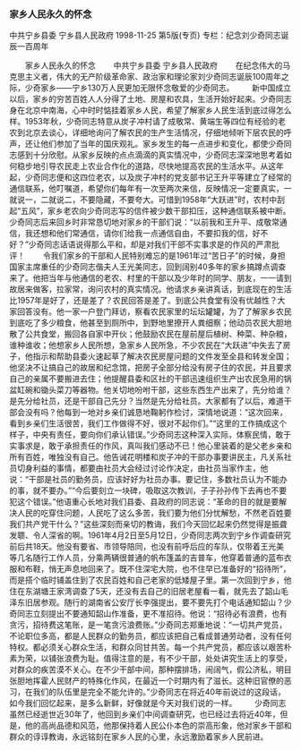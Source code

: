 ### 家乡人民永久的怀念
中共宁乡县委  宁乡县人民政府
1998-11-25
第5版(专页)
专栏：纪念刘少奇同志诞辰一百周年

　　家乡人民永久的怀念
　　中共宁乡县委  宁乡县人民政府
　　在纪念伟大的马克思主义者，伟大的无产阶级革命家、政治家和理论家刘少奇同志诞辰100周年之际，少奇家乡——宁乡130万人民更加无限怀念敬爱的少奇同志。
　　新中国成立以后，家乡的穷苦百姓人人分得了土地、房屋和农具，生活开始好起来。少奇同志身在北京中南海，心中时时惦挂着家乡人民，希望了解家乡人民生活到底过得怎么样。1953年秋，少奇同志特意从炭子冲村请了成敬常、黄端生等四位有经验的老农到北京去谈心，详细地询问了解农民的生产生活情况，仔细地倾听下层农民的呼声，还让他们参加了当年的国庆观礼。家乡发生的每一点进步和变化，都使少奇同志感到十分欣慰。从家乡反映的点点滴滴的真实情况中，少奇同志深深地思考着如何稳步地引导农民走上农业合作化的道路，尽快地提高农民的生活水平。从这年起，少奇同志便和这四位老农，以及炭子冲村的党支部书记王升平等建立了经常的通信联系，他叮嘱道，希望你们每年有一次至两次来信，反映情况一定要真实，一就说一，二就说二，不要隐藏，不要夸大。可惜到1958年“大跃进”时，农村中刮起“五风”，家乡老农向少奇同志写的信件被少数干部扣压，这种通信联系被中断。少奇同志后来回乡时非常恳切地对家乡的干部们说：“以前我和王升平、成敬常通信，我还想和他们常通信，请你们给我一点通信自由，不要扣我的信，好不好？”少奇同志话语说得那么平和，却是对我们干部不实事求是的作风的严肃批评！
　　令我们家乡的干部和人民特别难忘的是1961年过“苦日子”的时候，身担国家主席重任的少奇同志偕夫人王光美同志，回到阔别40多年的家乡搞蹲点调查来了。他把当年与他通信的老农、村里的干部以及少年时的同学、朋友，一一请到故居来做客，拉家常，询问农村的真实情况。他请求乡亲讲真话，到底现在的生活比1957年是好了，还是差了？农民回答是差了。到底公共食堂有没有优越性？大家回答没有。他一家一户登门拜访，察看农民家里的坛坛罐罐，为了了解家乡农民到底吃了多少粮食，他甚至到厕所中，到野地里撩开人粪细察；他动员农民大胆地散了公共食堂，搬回各自家中开伙；他鼓励农民在屋前屋后植树、种菜、种杂粮，谁种谁收；他想家乡人民所想，急家乡人民所急，不少农民在“大跃进”中失去了房子，他指示和帮助县委火速起草了解决农民房屋问题的文件发至全县和转发全国；他坚决不让搞自己的故居和纪念馆，把房子全部分给没有房子住的农民，并且要求自己的亲属不要搬进去住；他提醒县委和区社的干部迅速组织生产出农民急用的锅盆缸碗和锄头菜刀等器物。他关切地吩咐干部，这些东西生产出来了，先分给谁？是先分给社员，还是干部自己先分？当然是先分给社员。大家都有了以后，难道干部会没有吗？他每到一地对乡亲们诚恳地鞠躬作检讨，深情地说道：“这次回来，看到乡亲们生活很苦，我们工作做得不好，很对不起你们。”“这里的工作搞成这个样子，中央有责任，要向你们承认错误。”少奇同志这种深入实际，体察民情，敢于实事求是，敢于承担责任的作风，真叫我们感动不已！他心里装着的是父老乡亲和所有百姓，唯独没有自己。他告诫花明楼和炭子冲的干部办事要讲民主，凡关系社员切身利益的事情，都要由社员大会经过讨论作决定，由社员当家作主，他说：“干部是社员的勤务员，应该好好为社员办事。要记住，多数社员认为不能办的事，就不要办。”“今后要刻立一块碑，吸取这次教训，子子孙孙传下去再也不要犯这个错误。”他语重心长地对我们县委、县政府的同志说：“革命的目的就是要解决人民的吃穿住问题，人民吃了这么多苦，我们要为他们分忧解愁，不然老百姓要我们共产党干什么？”这些深刻而亲切的教诲，我们今天回忆起来仍然觉得是振聋发聩、令人深省的啊。1961年4月2日至5月12日，少奇同志两次到宁乡作调查研究前后共18天。他没有要省、市领导陪同，也没有前呼后应的车队，仅带着王光美等几名随行工作人员，分乘两辆很普通的帆布篷盖的吉普车，他穿着普通的蓝布衣服和布鞋，悄无声息地回来了。既不住深宅大院，也不住早已准备好的“招待所”，而是搭个临时铺盖住到了农民百姓和自己老家的低矮屋子里。第一次回到宁乡，他住在东湖塘王家湾调查了5天，还没有去自己的旧居老屋看一看，就先去了韶山毛泽东旧居参观。随行的湖南省公安厅长李强提出，要不要先打个电话通知韶山？少奇同志立刻提出不要通知韶山作准备，更不准招待。他说：“招待必有浪费，也有贪污，招待费这笔账，是一笔贪污浪费账。”少奇同志郑重地说：“一切共产党员，不论职位多高，都是人民群众的勤务员，都应该把自己看成普通劳动者，没有任何特权。都必须关心群众生活，和群众同甘共苦。每一个共产党员，都应该以艰苦朴素为荣，以铺张浪费为耻。值得注意的是，有不少干部，处处讲究生活上的享受，对群众的疾苦漠不关心。在不少干部中间，那种摆排场，闹阔气，假公济私，明目张胆地挥霍人民财产的特殊化作风，在最近一个时期内有了滋长。这种旧官僚的恶习，在我们的队伍里是完全不能允许的。”少奇同志在将近40年前说过的这段话，如今我们回忆起来，是多么新鲜，好像就是今天对我们说的一样。
　　少奇同志虽然已经逝世近30年了，他回到乡亲们中间调查研究，也已经过去将近40年，但是，他的高尚品德和风范，他那保持着人民公仆本色的崇高形象，他对家乡干部和群众的谆谆教诲，永远铭刻在家乡人民的心里，永远激励着家乡人民前进。
